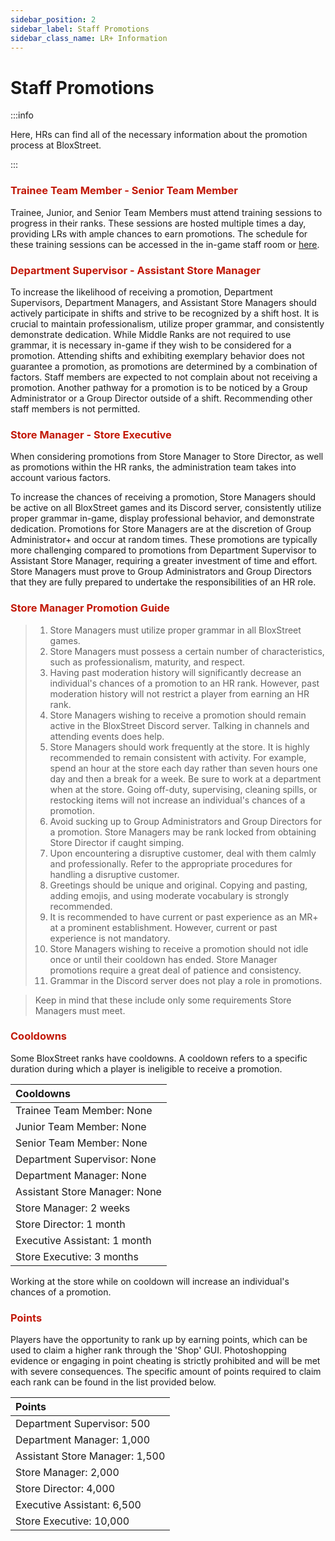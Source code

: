 ```yaml
---
sidebar_position: 2
sidebar_label: Staff Promotions
sidebar_class_name: LR+ Information
---
```


# Staff Promotions

:::info

Here, HRs can find all of the necessary information about the promotion process at BloxStreet.

:::

### <font color="#C21807">Trainee Team Member - Senior Team Member</font>

Trainee, Junior, and Senior Team Members must attend training sessions to progress in their ranks. These sessions are hosted multiple times a day, providing LRs with ample chances to earn promotions. The schedule for these training sessions can be accessed in the in-game staff room or [here](https://discord.com/channels/323081832071561216/600732254502780928/1133663177549299794).

### <font color="#C21807">Department Supervisor - Assistant Store Manager</font>

To increase the likelihood of receiving a promotion, Department Supervisors, Department Managers, and Assistant Store Managers should actively participate in shifts and strive to be recognized by a shift host. It is crucial to maintain professionalism, utilize proper grammar, and consistently demonstrate dedication. While Middle Ranks are not required to use grammar, it is necessary in-game if they wish to be considered for a promotion. Attending shifts and exhibiting exemplary behavior does not guarantee a promotion, as promotions are determined by a combination of factors. Staff members are expected to not complain about not receiving a promotion. Another pathway for a promotion is to be noticed by a Group Administrator or a Group Director outside of a shift. Recommending other staff members is not permitted.

### <font color="#C21807">Store Manager - Store Executive</font>

When considering promotions from Store Manager to Store Director, as well as promotions within the HR ranks, the administration team takes into account various factors.

To increase the chances of receiving a promotion, Store Managers should be active on all BloxStreet games and its Discord server, consistently utilize proper grammar in-game, display professional behavior, and demonstrate dedication. Promotions for Store Managers are at the discretion of Group Administrator+ and occur at random times. These promotions are typically more challenging compared to promotions from Department Supervisor to Assistant Store Manager, requiring a greater investment of time and effort. Store Managers must prove to Group Administrators and Group Directors that they are fully prepared to undertake the responsibilities of an HR role.

### <font color="#C21807">Store Manager Promotion Guide</font>
> 1.   Store Managers must utilize proper grammar in all BloxStreet games.
> 2.   Store Managers must possess a certain number of characteristics, such as professionalism, maturity, and respect.
> 3.   Having past moderation history will significantly decrease an individual's chances of a promotion to an HR rank. However, past moderation history will not restrict a player from earning an HR rank.
> 4.   Store Managers wishing to receive a promotion should remain active in the BloxStreet Discord server. Talking in channels and attending events does help.
> 5.   Store Managers should work frequently at the store. It is highly recommended to remain consistent with activity. For example, spend an hour at the store each day rather than seven hours one day and then a break for a week. Be sure to work at a department when at the store. Going off-duty, supervising, cleaning spills, or restocking items will not increase an individual's chances of a promotion.
> 6.   Avoid sucking up to Group Administrators and Group Directors for a promotion. Store Managers may be rank locked from obtaining Store Director if caught simping.
> 7.   Upon encountering a disruptive customer, deal with them calmly and professionally. Refer to the appropriate procedures for handling a disruptive customer.
> 8.   Greetings should be unique and original. Copying and pasting, adding emojis, and using moderate vocabulary is strongly recommended.
> 9.  It is recommended to have current or past experience as an MR+ at a prominent establishment. However, current or past experience is not mandatory.
> 10.  Store Managers wishing to receive a promotion should not idle once or until their cooldown has ended. Store Manager promotions require a great deal of patience and consistency.
> 11.  Grammar in the Discord server does not play a role in promotions.

> Keep in mind that these include only some requirements Store Managers must meet.

### <font color="#C21807">Cooldowns</font>

Some BloxStreet ranks have cooldowns. A cooldown refers to a specific duration during which a player is ineligible to receive a promotion.

| Cooldowns |
|:----------|
| Trainee Team Member: None |
| Junior Team Member: None |
| Senior Team Member: None |
| Department Supervisor: None |
| Department Manager: None |
| Assistant Store Manager: None |
| Store Manager: 2 weeks |
| Store Director: 1 month |
| Executive Assistant: 1 month |
| Store Executive: 3 months |

Working at the store while on cooldown will increase an individual's chances of a promotion.

### <font color="#C21807">Points</font>

Players have the opportunity to rank up by earning points, which can be used to claim a higher rank through the 'Shop' GUI. Photoshopping evidence or engaging in point cheating is strictly prohibited and will be met with severe consequences. The specific amount of points required to claim each rank can be found in the list provided below.

| Points |
|:----------|
| Department Supervisor: 500 |
| Department Manager: 1,000 |
| Assistant Store Manager: 1,500 |
| Store Manager: 2,000 |
| Store Director: 4,000 |
| Executive Assistant: 6,500 |
| Store Executive: 10,000 |
